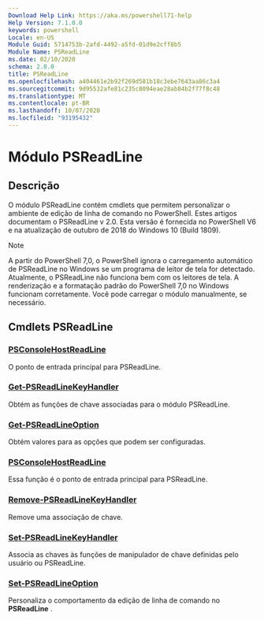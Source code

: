 ```yaml
---
Download Help Link: https://aka.ms/powershell71-help
Help Version: 7.1.0.0
keywords: powershell
Locale: en-US
Module Guid: 5714753b-2afd-4492-a5fd-01d9e2cff8b5
Module Name: PSReadLine
ms.date: 02/10/2020
schema: 2.0.0
title: PSReadLine
ms.openlocfilehash: a404461e2b92f269d581b18c3ebe7643aa86c3a4
ms.sourcegitcommit: 9d95532afe81c235c8094eae28ab84b2f77f8c48
ms.translationtype: MT
ms.contentlocale: pt-BR
ms.lasthandoff: 10/07/2020
ms.locfileid: "93195432"
---
```

# Módulo PSReadLine

## Descrição

O módulo PSReadLine contém cmdlets que permitem personalizar o ambiente de edição de linha de comando no PowerShell. Estes artigos documentam o PSReadLine v 2.0. Esta versão é fornecida no PowerShell V6 e na atualização de outubro de 2018 do Windows 10 (Build 1809).

> [!NOTE]
> A partir do PowerShell 7,0, o PowerShell ignora o carregamento automático de PSReadLine no Windows se um programa de leitor de tela for detectado. Atualmente, o PSReadLine não funciona bem com os leitores de tela. A renderização e a formatação padrão do PowerShell 7,0 no Windows funcionam corretamente. Você pode carregar o módulo manualmente, se necessário.

## Cmdlets PSReadLine

### [PSConsoleHostReadLine](PSConsoleHostReadLine.md)
O ponto de entrada principal para PSReadLine.

### [Get-PSReadLineKeyHandler](Get-PSReadLineKeyHandler.md)
Obtém as funções de chave associadas para o módulo PSReadLine.

### [Get-PSReadLineOption](Get-PSReadLineOption.md)
Obtém valores para as opções que podem ser configuradas.

### [PSConsoleHostReadLine](PSConsoleHostReadLine.md)
Essa função é o ponto de entrada principal para PSReadLine.

### [Remove-PSReadLineKeyHandler](Remove-PSReadLineKeyHandler.md)
Remove uma associação de chave.

### [Set-PSReadLineKeyHandler](Set-PSReadLineKeyHandler.md)
Associa as chaves às funções de manipulador de chave definidas pelo usuário ou PSReadLine.

### [Set-PSReadLineOption](Set-PSReadLineOption.md)
Personaliza o comportamento da edição de linha de comando no **PSReadLine** .


